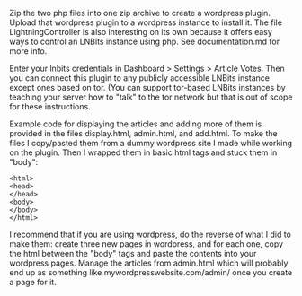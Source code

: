 Zip the two php files into one zip archive to create a wordpress plugin. Upload that wordpress plugin to a wordpress instance to install it. The file LightningController is also interesting on its own because it offers easy ways to control an LNBits instance using php. See documentation.md for more info.

Enter your lnbits credentials in Dashboard > Settings > Article Votes. Then you can connect this plugin to any publicly accessible LNBits instance except ones based on tor. (You can support tor-based LNBits instances by teaching your server how to "talk" to the tor network but that is out of scope for these instructions. 

Example code for displaying the articles and adding more of them is provided in the files display.html, admin.html, and add.html. To make the files I copy/pasted them from a dummy wordpress site I made while working on the plugin. Then I wrapped them in basic html tags and stuck them in "body":

```
<html>
<head>
</head>
<body>
</body>
</html>
```

I recommend that if you are using wordpress, do the reverse of what I did to make them: create three new pages in wordpress, and for each one, copy the html between the "body" tags and paste the contents into your wordpress pages. Manage the articles from admin.html which will probably end up as something like mywordpresswebsite.com/admin/ once you create a page for it.
